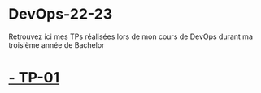 # DevOps-22-23

Retrouvez ici mes TPs réalisées lors de mon cours de DevOps durant ma troisième année de Bachelor

# [- TP-01](./PEYRATAUD_Enzo_project)
